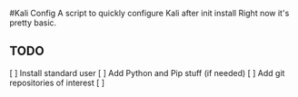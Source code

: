 #Kali Config
A script to quickly configure Kali after init install
Right now it's pretty basic.

## TODO
\[ ] Install standard user
\[ ] Add Python and Pip stuff (if needed)
\[ ] Add git repositories of interest
\[ ] 
  

